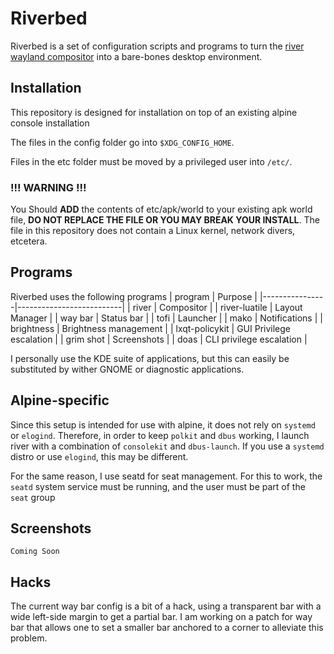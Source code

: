 # Riverbed

Riverbed is a set of configuration scripts and programs to turn the [river wayland compositor](https://codeberg.org/river/) into a bare-bones desktop environment.

## Installation

This repository is designed for installation on top of an existing alpine console installation

The files in the config folder go into `$XDG_CONFIG_HOME`.

Files in the etc folder must be moved by a privileged user into `/etc/`.

### !!! WARNING !!!
You Should **ADD** the contents of etc/apk/world to your existing apk world file,
**DO NOT REPLACE THE FILE OR YOU MAY BREAK YOUR INSTALL**.
The file in this repository does not contain a Linux kernel, network divers, etcetera.

## Programs

Riverbed uses the following programs
| program | Purpose |
|----------------|--------------------------|
| river | Compositor |
| river-luatile | Layout Manager |
| way bar | Status bar |
| tofi | Launcher |
| mako | Notifications |
| brightness | Brightness management |
| lxqt-policykit | GUI Privilege escalation |
| grim shot | Screenshots |
| doas | CLI privilege escalation |

I personally use the KDE suite of applications, but this can easily be substituted by wither GNOME or diagnostic applications.


## Alpine-specific

Since this setup is intended for use with alpine, it does not rely on `systemd` or `elogind`. Therefore, in order to keep `polkit` and `dbus` working, I launch river with a combination of `consolekit` and `dbus-launch`. If you use a `systemd` distro or use `elogind`, this may be different.

For the same reason, I use seatd for seat management. For this to work, the `seatd` system service must be running, and the user must be part of the `seat` group

## Screenshots

`Coming Soon`

## Hacks

The current way bar config is a bit of a hack, using a transparent bar with a wide left-side margin to get a partial bar.
I am working on a patch for way bar that allows one to set a smaller bar anchored to a corner to alleviate this problem.
